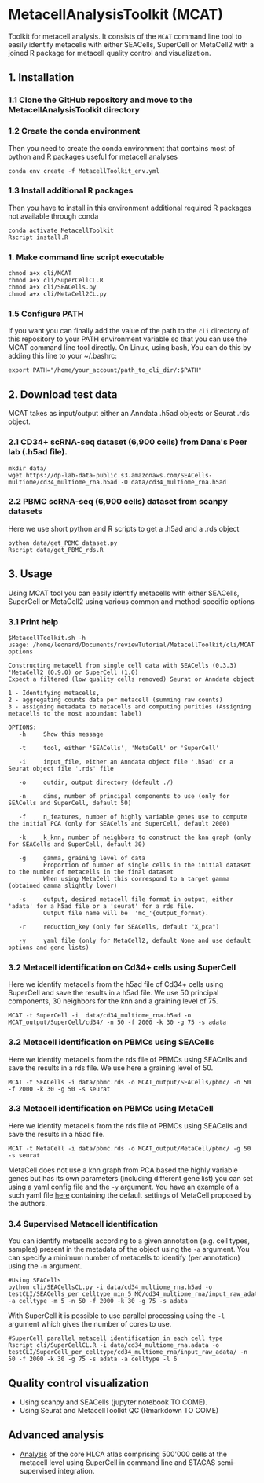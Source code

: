 # MetacellAnalysisToolkit (MCAT)

Toolkit for metacell analysis. It consists of the `MCAT` command line tool to easily identify metacells with either SEACells, SuperCell or MetaCell2 with a joined R package for metacell quality control and visualization.

## 1. Installation

### 1.1 Clone the GitHub repository and move to the MetacellAnalysisToolkit directory

### 1.2 Create the conda environment

Then you need to create the conda environment that contains most of python and R packages useful for metacell analyses

    conda env create -f MetacellToolkit_env.yml

### 1.3 Install additional R packages

Then you have to install in this environment additional required R packages not available through conda

    conda activate MetacellToolkit
    Rscript install.R

### 1. Make command line script executable

    chmod a+x cli/MCAT
    chmod a+x cli/SuperCellCL.R 
    chmod a+x cli/SEACells.py
    chmod a+x cli/MetaCell2CL.py

### 1.5 Configure PATH

If you want you can finally add the value of the path to the `cli` directory of this repository to your PATH environment variable so that you can use the MCAT command line tool directly. On Linux, using bash, You can do this by adding this line to your \~/.bashrc:

    export PATH="/home/your_account/path_to_cli_dir/:$PATH"

## 2. Download test data

MCAT takes as input/output either an Anndata .h5ad objects or Seurat .rds object.

### 2.1 CD34+ scRNA-seq dataset (6,900 cells) from Dana's Peer lab (.h5ad file).

    mkdir data/
    wget https://dp-lab-data-public.s3.amazonaws.com/SEACells-multiome/cd34_multiome_rna.h5ad -O data/cd34_multiome_rna.h5ad

### 2.2 PBMC scRNA-seq (6,900 cells) dataset from scanpy datasets

Here we use short python and R scripts to get a .h5ad and a .rds object

    python data/get_PBMC_dataset.py
    Rscript data/get_PBMC_rds.R

## 3. Usage

Using MCAT tool you can easily identify metacells with either SEACells, SuperCell or MetaCell2 using various common and method-specific options

### 3.1 Print help

    $MetacellToolkit.sh -h
    usage: /home/leonard/Documents/reviewTutorial/MetacellToolkit/cli/MCAT options

    Constructing metacell from single cell data with SEACells (0.3.3) 'MetaCell2 (0.9.0) or SuperCell (1.0)
    Expect a filtered (low quality cells removed) Seurat or Anndata object  

    1 - Identifying metacells, 
    2 - aggregating counts data per metacell (summing raw counts)
    3 - assigning metadata to metacells and computing purities (Assigning metacells to the most aboundant label)

    OPTIONS:
       -h     Show this message

       -t     tool, either 'SEACells', 'MetaCell' or 'SuperCell' 

       -i     input_file, either an Anndata object file '.h5ad' or a Seurat object file '.rds' file

       -o     outdir, output directory (default ./)

       -n     dims, number of principal components to use (only for SEACells and SuperCell, default 50) 

       -f     n_features, number of highly variable genes use to compute the initial PCA (only for SEACells and SuperCell, default 2000) 

       -k     k_knn, number of neighbors to construct the knn graph (only for SEACells and SuperCell, default 30)

       -g     gamma, graining level of data 
              Proportion of number of single cells in the initial dataset to the number of metacells in the final dataset
              When using MetaCell this correspond to a target gamma (obtained gamma slightly lower)
          
       -s     output, desired metacell file format in output, either 'adata' for a h5ad file or a 'seurat' for a rds file. 
              Output file name will be  'mc_'{output_format}. 
              
       -r     reduction_key (only for SEACells, default "X_pca")

       -y     yaml_file (only for MetaCell2, default None and use default options and gene lists)

### 3.2 Metacell identification on Cd34+ cells using SuperCell

Here we identify metacells from the h5ad file of Cd34+ cells using SuperCell and save the results in a h5ad file. We use 50 principal components, 30 neighbors for the knn and a graining level of 75.

    MCAT -t SuperCell -i  data/cd34_multiome_rna.h5ad -o MCAT_output/SuperCell/cd34/ -n 50 -f 2000 -k 30 -g 75 -s adata

### 3.2 Metacell identification on PBMCs using SEACells

Here we identify metacells from the rds file of PBMCs using SEACells and save the results in a rds file. We use here a graining level of 50.

    MCAT -t SEACells -i data/pbmc.rds -o MCAT_output/SEACells/pbmc/ -n 50 -f 2000 -k 30 -g 50 -s seurat

### 3.3 Metacell identification on PBMCs using MetaCell

Here we identify metacells from the rds file of PBMCs using SEACells and save the results in a h5ad file.

    MCAT -t MetaCell -i data/pbmc.rds -o MCAT_output/MetaCell/pbmc/ -g 50 -s seurat

MetaCell does not use a knn graph from PCA based the highly variable genes but has its own parameters (including different gene list) you can set using a yaml config file and the `-y` argument. You have an example of a such yaml file [here]((/cli/config/MetaCell2_config.yml)) containing the default settings of MetaCell proposed by the authors.

### 3.4 Supervised Metacell identification

You can identify metacells according to a given annotation (e.g. cell types, samples) present in the metadata of the object using the `-a` argument. You can specify a minimum number of metacells to identify (per annotation) using the `-m` argument.

    #Using SEACells
    python cli/SEACellsCL.py -i data/cd34_multiome_rna.h5ad -o testCLI/SEACells_per_celltype_min_5_MC/cd34_multiome_rna/input_raw_adata/ -a celltype -m 5 -n 50 -f 2000 -k 30 -g 75 -s adata

With SuperCell it is possible to use parallel processing using the `-l` argument which gives the number of cores to use.

    #SuperCell parallel metacell identification in each cell type
    Rscript cli/SuperCellCL.R -i data/cd34_multiome_rna.adata -o testCLI/SuperCell_per_celltype/cd34_multiome_rna/input_raw_adata/ -n 50 -f 2000 -k 30 -g 75 -s adata -a celltype -l 6

## Quality control visualization

-   Using scanpy and SEACells (jupyter notebook TO COME).
-   Using Seurat and MetacellToolkit QC (Rmarkdown TO COME)

## Advanced analysis

-   [Analysis](/examples/HLCA_core_atlas.Rmd) of the core HLCA atlas comprising 500'000 cells at the metacell level using SuperCell in command line and STACAS semi-supervised integration.
